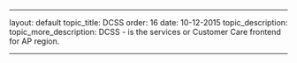 ---

layout: default
topic_title: DCSS
order: 16
date: 10-12-2015
topic_description:   
topic_more_description: DCSS  - is the services or Customer Care frontend for AP region. 


---